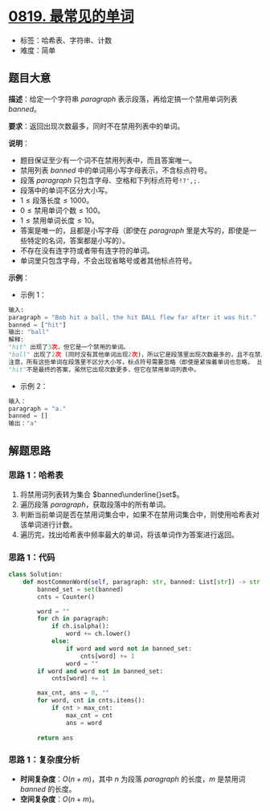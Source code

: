 # [0819. 最常见的单词](https://leetcode.cn/problems/most-common-word/)

- 标签：哈希表、字符串、计数
- 难度：简单

## 题目大意

**描述**：给定一个字符串 $paragraph$ 表示段落，再给定搞一个禁用单词列表 $banned$。

**要求**：返回出现次数最多，同时不在禁用列表中的单词。

**说明**：

- 题目保证至少有一个词不在禁用列表中，而且答案唯一。
- 禁用列表 $banned$ 中的单词用小写字母表示，不含标点符号。
- 段落 $paragraph$ 只包含字母、空格和下列标点符号`!?',;.`
- 段落中的单词不区分大小写。
- $1 \le \text{段落长度} \le 1000$。
- $0 \le \text{禁用单词个数} \le 100$。
- $1 \le \text{禁用单词长度} \le 10$。
- 答案是唯一的，且都是小写字母（即使在 $paragraph$ 里是大写的，即使是一些特定的名词，答案都是小写的）。
- 不存在没有连字符或者带有连字符的单词。
- 单词里只包含字母，不会出现省略号或者其他标点符号。

**示例**：

- 示例 1：

```python
输入: 
paragraph = "Bob hit a ball, the hit BALL flew far after it was hit."
banned = ["hit"]
输出: "ball"
解释: 
"hit" 出现了3次，但它是一个禁用的单词。
"ball" 出现了2次 (同时没有其他单词出现2次)，所以它是段落里出现次数最多的，且不在禁用列表中的单词。 
注意，所有这些单词在段落里不区分大小写，标点符号需要忽略（即使是紧挨着单词也忽略， 比如 "ball,"）， 
"hit"不是最终的答案，虽然它出现次数更多，但它在禁用单词列表中。
```

- 示例 2：

```python
输入：
paragraph = "a."
banned = []
输出："a"
```

## 解题思路

### 思路 1：哈希表

1. 将禁用词列表转为集合 $banned\underline{}set$。
2. 遍历段落 $paragraph$，获取段落中的所有单词。
3. 判断当前单词是否在禁用词集合中，如果不在禁用词集合中，则使用哈希表对该单词进行计数。
4. 遍历完，找出哈希表中频率最大的单词，将该单词作为答案进行返回。

### 思路 1：代码

```python
class Solution:
    def mostCommonWord(self, paragraph: str, banned: List[str]) -> str:
        banned_set = set(banned)
        cnts = Counter()

        word = ""
        for ch in paragraph:
            if ch.isalpha():
                word += ch.lower()
            else:
                if word and word not in banned_set:
                    cnts[word] += 1
                word = ""
        if word and word not in banned_set:
            cnts[word] += 1

        max_cnt, ans = 0, ""
        for word, cnt in cnts.items():
            if cnt > max_cnt:
                max_cnt = cnt
                ans = word
        
        return ans
```

### 思路 1：复杂度分析

- **时间复杂度**：$O(n + m)$，其中 $n$ 为段落 $paragraph$ 的长度，$m$ 是禁用词 $banned$ 的长度。
- **空间复杂度**：$O(n + m)$。


